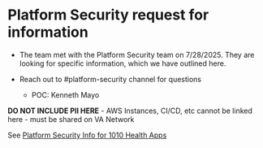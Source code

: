 # Platform Security request for information
- The team met with the Platform Security team on 7/28/2025.  They are looking for specific information, which we have outlined here.

- Reach out to #platform-security channel for questions
     - POC: Kenneth Mayo
  
**DO NOT INCLUDE PII HERE** - AWS Instances, CI/CD, etc cannot be linked here - must be shared on VA Network

See [Platform Security Info for 1010 Health Apps](https://github.com/department-of-veterans-affairs/va.gov-team-sensitive/blob/master/products/health-care/application/Platform%20Security.md)
